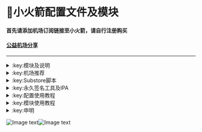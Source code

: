 # :rocket:小火箭配置文件及模块    
#### 首先请添加机场订阅链接至小火箭，请自行注册购买  
#### [公益机场分享](https://github.com/deezertidal/freevpn/blob/main/README.md)  
****
  

<details>
   <summary>:key:模块及说明</summary>    
   
* #### :bell::bell::bell:小火箭模块建议搭配[基础配置文件](https://raw.githubusercontent.com/deezertidal/shadowrocket-rules/main/shadowrocket_basic.conf)使用，避免冗余  
* #### ！！！若某个模块时而生效时而失效，请检查其他模块的主机名前是否添加了%APPEND%，没有添加会导致导致其他模块失效。本仓库模块均添加了%APPEND%
* #### surge用户也可直接使用小火箭模块


  
|:octocat:模块|:link:链接|:pushpin:说明|
|--|--|--|
|:white_check_mark:accuweather解锁|[:link:链接地址](https://raw.githubusercontent.com/deezertidal/shadowrocket-rules/main/modules/accu.module)|天气app
|:white_check_mark:AdBlock|[:link:链接地址](https://raw.githubusercontent.com/deezertidal/shadowrocket-rules/main/modules/AdBlock.module)|整体去广告
|:white_check_mark:alarmy|[:link:链接地址](https://raw.githubusercontent.com/deezertidal/shadowrocket-rules/main/modules/alarmy.module)|使命闹钟
|:white_check_mark:aloha|[:link:链接地址](https://raw.githubusercontent.com/deezertidal/shadowrocket-rules/main/modules/aloha.module)|VPN隐私浏览器
|:white_check_mark:爱美剧|[:link:链接地址](https://raw.githubusercontent.com/deezertidal/shadowrocket-rules/main/modules/amj.module)|影视app 去广告+解锁部分会员功能
|:white_check_mark:Background Eraser|[:link:链接地址](https://raw.githubusercontent.com/deezertidal/shadowrocket-rules/main/modules/aosoft.module)|抠图app
|:white_check_mark:appraven|[:link:链接地址](https://raw.githubusercontent.com/deezertidal/shadowrocket-rules/main/modules/appraven.module)|应用市场
|:white_check_mark:audiomack|[:link:链接地址](https://raw.githubusercontent.com/deezertidal/shadowrocket-rules/main/modules/audiomack.module)|音乐相关app
|:white_check_mark:b612相机|[:link:链接地址](https://raw.githubusercontent.com/deezertidal/shadowrocket-rules/main/modules/b612.module)|相机编辑app
|:white_check_mark:百度云倍速|[:link:链接地址](https://raw.githubusercontent.com/deezertidal/shadowrocket-rules/main/modules/baiducloud.sgmodule)|百度云倍率播放
|:white_check_mark:白描|[:link:链接地址](https://raw.githubusercontent.com/deezertidal/shadowrocket-rules/main/modules/baimiao.module)|OCR扫描app
|:white_check_mark:bazaart|[:link:链接地址](https://raw.githubusercontent.com/deezertidal/shadowrocket-rules/main/modules/bazaart.module)|照片编辑
|:white_check_mark:布丁锁屏|[:link:链接地址](https://raw.githubusercontent.com/deezertidal/shadowrocket-rules/main/modules/bdsp.module)|桌面美化类
|:white_check_mark:bedtime fan|[:link:链接地址](https://raw.githubusercontent.com/deezertidal/shadowrocket-rules/main/modules/bedtime-fan.module)|助眠app
|:white_check_mark:bilibili HD|[:link:链接地址](https://raw.githubusercontent.com/deezertidal/shadowrocket-rules/main/modules/bili.module)|哔哩高清解锁
|:white_check_mark:bilibili NoAD|[:link:链接地址](https://raw.githubusercontent.com/deezertidal/shadowrocket-rules/main/modules/biliad.module)|bilibili去广告
|:white_check_mark:波点音乐|[:link:链接地址](https://raw.githubusercontent.com/deezertidal/shadowrocket-rules/main/modules/Bodian.module)|波点音乐去广告
|:white_check_mark:BOOM|[:link:链接地址](https://raw.githubusercontent.com/deezertidal/shadowrocket-rules/main/modules/boom.module)|音乐均衡器
|:white_check_mark:boxjs|[:link:链接地址](https://raw.githubusercontent.com/deezertidal/shadowrocket-rules/main/modules/boxjs.sgmodule)|含签到脚本
|:white_check_mark:财新文章解锁|[:link:链接地址](https://raw.githubusercontent.com/deezertidal/shadowrocket-rules/main/modules/caixin.module)|财新会员
|:white_check_mark:彩云天气|[:link:链接地址](https://raw.githubusercontent.com/deezertidal/shadowrocket-rules/main/modules/caiyun.module)|彩云天气SVIP
|:white_check_mark:计算器HD|[:link:链接地址](https://raw.githubusercontent.com/deezertidal/shadowrocket-rules/main/modules/calculator.module)|计算器HD会员
|:white_check_mark:扫描全能王|[:link:链接地址](https://raw.githubusercontent.com/deezertidal/shadowrocket-rules/main/modules/camscanner.sgmodule)|扫描全能王会员
|:white_check_mark:克拉壁纸|[:link:链接地址](https://raw.githubusercontent.com/deezertidal/shadowrocket-rules/main/modules/clarity.module)|桌面美化类
|:white_check_mark:colorwidgets|[:link:链接地址](https://raw.githubusercontent.com/deezertidal/shadowrocket-rules/main/modules/colorwidgets.module)|桌面小组件
|:white_check_mark:dailyyoga|[:link:链接地址](https://raw.githubusercontent.com/deezertidal/shadowrocket-rules/main/modules/dailyyoga.module)|每日瑜伽
|:white_check_mark:大蓝鲸|[:link:链接地址](https://raw.githubusercontent.com/deezertidal/shadowrocket-rules/main/modules/dalanjing.module)|视听互动
|:white_check_mark:darkroom|[:link:链接地址](https://raw.githubusercontent.com/deezertidal/shadowrocket-rules/main/modules/darkroom.module)|照片编辑
|❌豆瓣|[:link:链接地址](https://raw.githubusercontent.com/deezertidal/shadowrocket-rules/main/modules/douban.sgmodule)|豆瓣网页播放按钮
|:white_check_mark:读书笔记|[:link:链接地址](https://raw.githubusercontent.com/deezertidal/shadowrocket-rules/main/modules/dsbj.module)|笔记类
|:white_check_mark:第一弹|[:link:链接地址](https://raw.githubusercontent.com/deezertidal/shadowrocket-rules/main/modules/dyd.module)|二次元游戏综合社区
|:white_check_mark:儿哥点点|[:link:链接地址](https://raw.githubusercontent.com/deezertidal/shadowrocket-rules/main/modules/egdd.module)|幼儿类
|:white_check_mark:ellabook|[:link:链接地址](https://raw.githubusercontent.com/deezertidal/shadowrocket-rules/main/modules/ellabook.module)|幼儿类
|:white_check_mark:emby|[:link:链接地址](https://raw.githubusercontent.com/deezertidal/shadowrocket-rules/main/modules/emby.sgmodule)|Emby解锁
|:white_check_mark:emmo|[:link:链接地址](https://raw.githubusercontent.com/deezertidal/shadowrocket-rules/main/modules/emmo.module)|笔记类
|:white_check_mark:fabulous|[:link:链接地址](https://raw.githubusercontent.com/deezertidal/shadowrocket-rules/main/modules/fabulous.module)|健康类
|:white_check_mark:番茄小说|[:link:链接地址](https://raw.githubusercontent.com/deezertidal/shadowrocket-rules/main/modules/fanqie.module)|番茄小说去广告
|:white_check_mark:fantastical|[:link:链接地址](https://raw.githubusercontent.com/deezertidal/shadowrocket-rules/main/modules/fantastical.module)|日历类
|:white_check_mark:fimo|[:link:链接地址](https://raw.githubusercontent.com/deezertidal/shadowrocket-rules/main/modules/fimo.module)|相机类
|:white_check_mark:ft中文网|[:link:链接地址](https://raw.githubusercontent.com/deezertidal/shadowrocket-rules/main/modules/ft.module)|财经类
|:white_check_mark:grammarly|[:link:链接地址](https://raw.githubusercontent.com/deezertidal/shadowrocket-rules/main/modules/grammarly.module)|外语类
|:white_check_mark:grow|[:link:链接地址](https://raw.githubusercontent.com/deezertidal/shadowrocket-rules/main/modules/grow.module)|健康类
|:white_check_mark:烘焙小屋|[:link:链接地址](https://raw.githubusercontent.com/deezertidal/shadowrocket-rules/main/modules/hbxw.module)|食谱类
|:white_check_mark:京东历史价格|[:link:链接地址](https://raw.githubusercontent.com/deezertidal/shadowrocket-rules/main/modules/HistoryPrice.sgmodule)|展开商品名查看历史价格
|:white_check_mark:海豚记账本|[:link:链接地址](https://raw.githubusercontent.com/deezertidal/shadowrocket-rules/main/modules/htjzb.module)|账目类
|:white_check_mark:hyperweb|[:link:链接地址](https://raw.githubusercontent.com/deezertidal/shadowrocket-rules/main/modules/hyperweb.module)|多合一浏览器扩展
|:white_check_mark:ilovepdf|[:link:链接地址](https://raw.githubusercontent.com/deezertidal/shadowrocket-rules/main/modules/ilovepdf.module)|PDF编辑
|:white_check_mark:imuseum|[:link:链接地址](https://raw.githubusercontent.com/deezertidal/shadowrocket-rules/main/modules/imuseum.module)|艺术类
|:white_check_mark:invideo|[:link:链接地址](https://raw.githubusercontent.com/deezertidal/shadowrocket-rules/main/modules/invideo.module)|视频编辑
|:white_check_mark:jibjab|[:link:链接地址](https://raw.githubusercontent.com/deezertidal/shadowrocket-rules/main/modules/jibjab.module)|图片恶搞
|:white_check_mark:句读|[:link:链接地址](https://raw.githubusercontent.com/deezertidal/shadowrocket-rules/main/modules/judou.module)|文学类
|:white_check_mark:kika|[:link:链接地址](https://raw.githubusercontent.com/deezertidal/shadowrocket-rules/main/modules/kika.module)|输入法
|:white_check_mark:酷我音乐|[:link:链接地址](https://raw.githubusercontent.com/deezertidal/shadowrocket-rules/main/modules/kuwo-unlock.sgmodule)|酷我音乐解锁
|:white_check_mark:lightroom|[:link:链接地址](https://raw.githubusercontent.com/deezertidal/shadowrocket-rules/main/modules/lightroom.module)|照片编辑
|:white_check_mark:流利说·阅读|[:link:链接地址](https://raw.githubusercontent.com/deezertidal/shadowrocket-rules/main/modules/lls.module)|外语类
|:white_check_mark:螺蛳大语文|[:link:链接地址](https://raw.githubusercontent.com/deezertidal/shadowrocket-rules/main/modules/lsdyw.module)|学习类
|:white_check_mark:免耽漫画|[:link:链接地址](https://raw.githubusercontent.com/deezertidal/shadowrocket-rules/main/modules/mdmanhua.module)|漫画类
|:white_check_mark:美篇|[:link:链接地址](https://raw.githubusercontent.com/deezertidal/shadowrocket-rules/main/modules/meipian.module)|交友类
|:white_check_mark:meistertask|[:link:链接地址](https://raw.githubusercontent.com/deezertidal/shadowrocket-rules/main/modules/meistertask.module)|任务管理
|:white_check_mark:美图秀秀|[:link:链接地址](https://raw.githubusercontent.com/deezertidal/shadowrocket-rules/main/modules/meituxx.module)|美图秀秀解锁会员
|:white_check_mark:漫画台|[:link:链接地址](https://raw.githubusercontent.com/deezertidal/shadowrocket-rules/main/modules/mht.module)|小程序解锁
|:white_check_mark:mix-camera|[:link:链接地址](https://raw.githubusercontent.com/deezertidal/shadowrocket-rules/main/modules/mix-camera.module)|相机类
|:white_check_mark:马卡龙玩图|[:link:链接地址](https://raw.githubusercontent.com/deezertidal/shadowrocket-rules/main/modules/mklwt.module)|照片编辑
|:white_check_mark:mojo|[:link:链接地址](https://raw.githubusercontent.com/deezertidal/shadowrocket-rules/main/modules/mojo.module)|创意模板
|:white_check_mark:molycam|[:link:链接地址](https://raw.githubusercontent.com/deezertidal/shadowrocket-rules/main/modules/molycam.module)|相机类
|:white_check_mark:musixmatch|[:link:链接地址](https://raw.githubusercontent.com/deezertidal/shadowrocket-rules/main/modules/musixmatch.module)|音乐类
|:white_check_mark:myfitnesspal|[:link:链接地址](https://raw.githubusercontent.com/deezertidal/shadowrocket-rules/main/modules/myfitnesspal.module)|健康类
|:white_check_mark:myplate|[:link:链接地址](https://raw.githubusercontent.com/deezertidal/shadowrocket-rules/main/modules/myplate.module)|健康类
|:white_check_mark:netflix_rating|[:link:链接地址](https://raw.githubusercontent.com/deezertidal/shadowrocket-rules/main/modules/netflix_rating.sgmodule)|奈飞显示豆瓣评分
|:white_check_mark:nicegram|[:link:链接地址](https://raw.githubusercontent.com/deezertidal/shadowrocket-rules/main/modules/nicegram.module)|nicegram会员解锁
|:white_check_mark:notability|[:link:链接地址](https://raw.githubusercontent.com/deezertidal/shadowrocket-rules/main/modules/notability.module)|笔记类
|:white_check_mark:Now冥想|[:link:链接地址](https://raw.githubusercontent.com/deezertidal/shadowrocket-rules/main/modules/now.module)|助眠app
|:white_check_mark:奶由壁纸|[:link:链接地址](https://raw.githubusercontent.com/deezertidal/shadowrocket-rules/main/modules/nybz.module)|桌面美化类
|:white_check_mark:oldroll|[:link:链接地址](https://raw.githubusercontent.com/deezertidal/shadowrocket-rules/main/modules/oldroll.module)|相机类
|:white_check_mark:peak|[:link:链接地址](https://raw.githubusercontent.com/deezertidal/shadowrocket-rules/main/modules/peak.module)|益智类
|:white_check_mark:配音秀|[:link:链接地址](https://raw.githubusercontent.com/deezertidal/shadowrocket-rules/main/modules/peiyinxiu.module)|配音
|:white_check_mark:photomath|[:link:链接地址](https://raw.githubusercontent.com/deezertidal/shadowrocket-rules/main/modules/photomath.module)|学习类
|:white_check_mark:photoshop Express|[:link:链接地址](https://raw.githubusercontent.com/deezertidal/shadowrocket-rules/main/modules/photoshop.module)|PS
|:white_check_mark:piccollage|[:link:链接地址](https://raw.githubusercontent.com/deezertidal/shadowrocket-rules/main/modules/piccollage.module)|照片编辑
|:white_check_mark:picsart|[:link:链接地址](https://raw.githubusercontent.com/deezertidal/shadowrocket-rules/main/modules/picsart.module)|照片编辑
|:white_check_mark:pillow|[:link:链接地址](https://raw.githubusercontent.com/deezertidal/shadowrocket-rules/main/modules/pillow.module)|健康类
|:white_check_mark:pixelcut|[:link:链接地址](https://raw.githubusercontent.com/deezertidal/shadowrocket-rules/main/modules/pixelcut.module)|照片编辑
|:white_check_mark:pocket lists|[:link:链接地址](https://raw.githubusercontent.com/deezertidal/shadowrocket-rules/main/modules/pocketlists.module)|口袋清单
|:white_check_mark:polarr|[:link:链接地址](https://raw.githubusercontent.com/deezertidal/shadowrocket-rules/main/modules/polarr.module)|照片编辑
|:white_check_mark:皮皮虾|[:link:链接地址](https://raw.githubusercontent.com/deezertidal/shadowrocket-rules/main/modules/ppx.module)|皮皮虾去广告
|:white_check_mark:起伏|[:link:链接地址](https://raw.githubusercontent.com/deezertidal/shadowrocket-rules/main/modules/qifu.module)|助眠app
|:white_check_mark:七猫小说|[:link:链接地址](https://raw.githubusercontent.com/deezertidal/shadowrocket-rules/main/modules/qmxs.module)|七猫小说解锁
|:white_check_mark:多重搜索|[:link:链接地址](https://raw.githubusercontent.com/deezertidal/shadowrocket-rules/main/modules/multisearch.module)|使用方法见模块说明
|:white_check_mark:人人视频|[:link:链接地址](https://raw.githubusercontent.com/deezertidal/shadowrocket-rules/main/modules/rrsp.module)|人人视频/多多视频去广告
|:white_check_mark:时光手账|[:link:链接地址](https://raw.githubusercontent.com/deezertidal/shadowrocket-rules/main/modules/sgsz.module)|笔记类
|:white_check_mark:shadowlinkVPN|[:link:链接地址](https://raw.githubusercontent.com/deezertidal/shadowrocket-rules/main/modules/shadowlinkVPN.module)|解锁VIP节点
|:white_check_mark:smallpdf|[:link:链接地址](https://raw.githubusercontent.com/deezertidal/shadowrocket-rules/main/modules/smallpdf.module)|PDF编辑
|:white_check_mark:石墨文档|[:link:链接地址](https://raw.githubusercontent.com/deezertidal/shadowrocket-rules/main/modules/smwd.module)|石墨文档解锁
|:white_check_mark:少年得到|[:link:链接地址](https://raw.githubusercontent.com/deezertidal/shadowrocket-rules/main/modules/sndd.module)|少年得到解锁
|:white_check_mark:soundcloud|[:link:链接地址](https://raw.githubusercontent.com/deezertidal/shadowrocket-rules/main/modules/soundcloud.module)|解锁soundcloud Go+
|:white_check_mark:spotify|[:link:链接地址](https://raw.githubusercontent.com/deezertidal/shadowrocket-rules/main/modules/spotifyVIP.module)|spotify 部分解锁 不能设置超高音质
|:white_check_mark:去开屏广告|[:link:链接地址](https://raw.githubusercontent.com/deezertidal/shadowrocket-rules/main/modules/startingad.module)|去开屏广告
|:white_check_mark:substore|[:link:链接地址](https://raw.githubusercontent.com/deezertidal/shadowrocket-rules/main/modules/substore.sgmodule)|订阅节点过滤/整合/修改/同步
|:white_check_mark:symbolab|[:link:链接地址](https://raw.githubusercontent.com/deezertidal/shadowrocket-rules/main/modules/symbolab.module)|数学解答
|:white_check_mark:tangerine|[:link:链接地址](https://raw.githubusercontent.com/deezertidal/shadowrocket-rules/main/modules/tangerine.module)|银行类
|:white_check_mark:tenpercent|[:link:链接地址](https://raw.githubusercontent.com/deezertidal/shadowrocket-rules/main/modules/tenpercent.module)|健康类
|:white_check_mark:迅雷|[:link:链接地址](https://raw.githubusercontent.com/deezertidal/shadowrocket-rules/main/modules/thunder.module)|迅雷会员
|❌TidalPlus|[:link:链接地址](https://raw.githubusercontent.com/deezertidal/shadowrocket-rules/main/modules/TidalPlus.sgmodule)|失效
|:white_check_mark:tok cam|[:link:链接地址](https://raw.githubusercontent.com/deezertidal/shadowrocket-rules/main/modules/tokcam.module)|相机类
|:white_check_mark:图图记账|[:link:链接地址](https://raw.githubusercontent.com/deezertidal/shadowrocket-rules/main/modules/tutu.module)|账目类
|:white_check_mark:vista看天下|[:link:链接地址](https://raw.githubusercontent.com/deezertidal/shadowrocket-rules/main/modules/vista.module)|vista看天下会员
|:white_check_mark:vsco|[:link:链接地址](https://raw.githubusercontent.com/deezertidal/shadowrocket-rules/main/modules/vsco.module)|照片编辑
|:white_check_mark:wallcraft|[:link:链接地址](https://raw.githubusercontent.com/deezertidal/shadowrocket-rules/main/modules/wallcraft.module)|桌面美化类
|:white_check_mark:豌豆清单|[:link:链接地址](https://raw.githubusercontent.com/deezertidal/shadowrocket-rules/main/modules/wdqd.module)|清单类
|:white_check_mark:微信公众号去广告|[:link:链接地址](https://raw.githubusercontent.com/deezertidal/shadowrocket-rules/main/modules/wechatad.module)|微信公众号去广告
|:white_check_mark:微博去广告|[:link:链接地址](https://raw.githubusercontent.com/deezertidal/shadowrocket-rules/main/modules/weiboad.module)|微博去广告
|:white_check_mark:workout for women|[:link:链接地址](https://raw.githubusercontent.com/deezertidal/shadowrocket-rules/main/modules/wfw.module)|健康类
|:white_check_mark:widgetsmith|[:link:链接地址](https://raw.githubusercontent.com/deezertidal/shadowrocket-rules/main/modules/widgetsmith.module)|小组件
|:white_check_mark:万能变声器|[:link:链接地址](https://raw.githubusercontent.com/deezertidal/shadowrocket-rules/main/modules/wnbsq.module)|万能变声器
|:white_check_mark:网易蜗牛读书|[:link:链接地址](https://raw.githubusercontent.com/deezertidal/shadowrocket-rules/main/modules/wnds.module)|蜗牛读书解锁
|:white_check_mark:WPS|[:link:链接地址](https://raw.githubusercontent.com/deezertidal/shadowrocket-rules/main/modules/WPS.module)|wps解锁会员
|:white_check_mark:西窗烛|[:link:链接地址](https://raw.githubusercontent.com/deezertidal/shadowrocket-rules/main/modules/xcz.module)|西窗烛解锁
|:white_check_mark:小影|[:link:链接地址](https://raw.githubusercontent.com/deezertidal/shadowrocket-rules/main/modules/xiaoying.module)|小影解锁
|:white_check_mark:香蕉视频|[:link:链接地址](https://raw.githubusercontent.com/deezertidal/shadowrocket-rules/main/modules/xjsp.module)|不知道
|:white_check_mark:xmind思维导图|[:link:链接地址](https://raw.githubusercontent.com/deezertidal/shadowrocket-rules/main/modules/xmind.module)|xmind思维导图解锁
|:white_check_mark:喜马拉雅去广告|[:link:链接地址](https://raw.githubusercontent.com/deezertidal/shadowrocket-rules/main/modules/xmlyad.module)|喜马拉雅去广告
|:white_check_mark:小习惯|[:link:链接地址](https://raw.githubusercontent.com/deezertidal/shadowrocket-rules/main/modules/xxg.module)|自律类
|:white_check_mark:新语听书|[:link:链接地址](https://raw.githubusercontent.com/deezertidal/shadowrocket-rules/main/modules/xyts.module)|阅读类
|:white_check_mark:有道云笔记|[:link:链接地址](https://raw.githubusercontent.com/deezertidal/shadowrocket-rules/main/modules/ydybj.module)|有道云笔记解锁
|:white_check_mark:亦飞GIF|[:link:链接地址](https://raw.githubusercontent.com/deezertidal/shadowrocket-rules/main/modules/yifeigif.module)|照片编辑
|:white_check_mark:一甜相机|[:link:链接地址](https://raw.githubusercontent.com/deezertidal/shadowrocket-rules/main/modules/yitian.module)|一甜相机解锁
|:white_check_mark:一言|[:link:链接地址](https://raw.githubusercontent.com/deezertidal/shadowrocket-rules/main/modules/yiyan.module)|一言解锁
|:white_check_mark:youtube去广告|[:link:链接地址](https://raw.githubusercontent.com/deezertidal/shadowrocket-rules/main/modules/YouTubeAd.sgmodule)|不适合最新版
|:white_check_mark:云听|[:link:链接地址](https://raw.githubusercontent.com/deezertidal/shadowrocket-rules/main/modules/yunting.module)|云听解锁
|:white_check_mark:语文趣配音|[:link:链接地址](https://raw.githubusercontent.com/deezertidal/shadowrocket-rules/main/modules/ywqpy.module)|配音类
|:white_check_mark:斑马海报|[:link:链接地址](https://raw.githubusercontent.com/deezertidal/shadowrocket-rules/main/modules/zebra.module)|设计类
|:white_check_mark:知乎去广告|[:link:链接地址](https://raw.githubusercontent.com/deezertidal/shadowrocket-rules/main/modules/ZhihuBlock.sgmodule)|知乎去广告
|:white_check_mark:知乎优化|[:link:链接地址](https://raw.githubusercontent.com/deezertidal/shadowrocket-rules/main/modules/ZhihuOpt.sgmodule)|知乎优化
|:white_check_mark:纸条|[:link:链接地址](https://raw.githubusercontent.com/deezertidal/shadowrocket-rules/main/modules/zhitiao.module)|作文素材
|:white_check_mark:指尖时光|[:link:链接地址](https://raw.githubusercontent.com/deezertidal/shadowrocket-rules/main/modules/zjsg.module)|日程管理
|:white_check_mark:知音漫客|[:link:链接地址](https://raw.githubusercontent.com/deezertidal/shadowrocket-rules/main/modules/zymk.module)|知音漫客解锁
|:white_check_mark:Spotify歌词翻译|[:link:链接地址](https://raw.githubusercontent.com/deezertidal/shadowrocket-rules/main/modules/spotify_lyric.module)|需申请百度翻译API 教程在模块内
|:white_check_mark:NFC门禁卡公交卡|[:link:链接地址](https://raw.githubusercontent.com/deezertidal/shadowrocket-rules/main/modules/nfc.module)|NFC功能类
|:white_check_mark:搜图神器|[:link:链接地址](https://raw.githubusercontent.com/deezertidal/shadowrocket-rules/main/modules/stsq.module)|解锁VIP功能
|:white_check_mark:彩云天气通知任务|[:link:链接地址](https://raw.githubusercontent.com/deezertidal/shadowrocket-rules/main/modules/caiyun_cron.module)|天气通知，需搭配BOXJS使用
|:white_check_mark:Calm解锁|[:link:链接地址](https://raw.githubusercontent.com/deezertidal/shadowrocket-rules/main/modules/calm.module)|健康类
|:white_check_mark:HTTPS抓包|[:link:链接地址](https://raw.githubusercontent.com/deezertidal/shadowrocket-rules/main/modules/https.module)|抓包工具
|:white_check_mark:SSA丝社|[:link:链接地址](https://raw.githubusercontent.com/deezertidal/shadowrocket-rules/main/modules/ssa.module)|不知道
|:white_check_mark:小小优趣|[:link:链接地址](https://raw.githubusercontent.com/deezertidal/shadowrocket-rules/main/modules/xxyq.module)|儿童类
|:white_check_mark:幻影相册|[:link:链接地址](https://raw.githubusercontent.com/deezertidal/shadowrocket-rules/main/modules/hyxc.module)|照片编辑
|:white_check_mark:精塾国学|[:link:链接地址](https://raw.githubusercontent.com/deezertidal/shadowrocket-rules/main/modules/jsgx.module)|学习类
|:white_check_mark:PrettyUp|[:link:链接地址](https://raw.githubusercontent.com/deezertidal/shadowrocket-rules/main/modules/prettyup.module)|视频美化
|:white_check_mark:微博lite去广告|[:link:链接地址](https://raw.githubusercontent.com/deezertidal/shadowrocket-rules/main/modules/weibolitead.module)|微博轻享版去广告
|:white_check_mark:BILI自动地区|[:link:链接地址](https://raw.githubusercontent.com/deezertidal/shadowrocket-rules/main/modules/bili-region.module)|bili自动地区
|:white_check_mark:影视双字幕项目|[:link:链接地址](https://github.com/DualSubs/DualSubs)|包含youtube,appleTV,hbo等
|:white_check_mark:iRingo项目|[:link:链接地址](https://github.com/VirgilClyne/iRingo)|解锁完整的Apple功能和集成服务
|:white_check_mark:CUBOX|[:link:链接地址](https://raw.kgithub.com/deezertidal/shadowrocket-rules/main/modules/cubox.sgmodule)|文件收集整理
|:white_check_mark:pandora|[:link:链接地址](https://raw.githubusercontent.com/deezertidal/shadowrocket-rules/main/modules/pandora.module)|订阅管理
|:white_check_mark:微信阅读积分兑换|[:link:链接地址](https://raw.githubusercontent.com/deezertidal/shadowrocket-rules/main/modules/wechatread.module)|请查阅脚本内教程
|:white_check_mark:来音智能陪练|[:link:链接地址](https://raw.githubusercontent.com/deezertidal/shadowrocket-rules/main/modules/ly.module)|音乐训练
|:white_check_mark:熊掌记|[:link:链接地址](https://raw.githubusercontent.com/deezertidal/shadowrocket-rules/main/modules/xzj.module)|笔记类
|❌Notboring|[:link:链接地址](https://raw.githubusercontent.com/deezertidal/shadowrocket-rules/main/modules/notboring.module)|解锁天气 闹钟 习惯
|:white_check_mark:如期|[:link:链接地址](https://raw.githubusercontent.com/deezertidal/shadowrocket-rules/main/modules/rq.module)|扫码
|:white_check_mark:CEO周课|[:link:链接地址](https://raw.githubusercontent.com/deezertidal/shadowrocket-rules/main/modules/ceo.module)|CEO周课
|:white_check_mark:Fileball|[:link:链接地址](https://raw.githubusercontent.com/deezertidal/shadowrocket-rules/main/modules/fileball.module)|文件管理
|:white_check_mark:1blocker|[:link:链接地址](https://raw.githubusercontent.com/deezertidal/shadowrocket-rules/main/modules/1blocker.module)|浏览器广告屏蔽
|:white_check_mark:AI换脸秀|[:link:链接地址](https://raw.githubusercontent.com/deezertidal/shadowrocket-rules/main/modules/ai.module)|换脸app
|:white_check_mark:proknockout|[:link:链接地址](https://raw.githubusercontent.com/deezertidal/shadowrocket-rules/main/modules/proknockout.module)|P图
|:white_check_mark:青柠海报|[:link:链接地址](https://raw.githubusercontent.com/deezertidal/shadowrocket-rules/main/modules/qnhb.module)|海报设计
|:white_check_mark:Faintv|[:link:链接地址](https://raw.githubusercontent.com/deezertidal/shadowrocket-rules/main/modules/faintv.module)|视频类
|:white_check_mark:微信听书|[:link:链接地址](https://raw.githubusercontent.com/deezertidal/shadowrocket-rules/main/modules/wxts.module)|听书
|:white_check_mark:人民日报去广告|[:link:链接地址](https://raw.githubusercontent.com/deezertidal/shadowrocket-rules/main/modules/rmrb.module)|人民日报
|:white_check_mark:爱企查|[:link:链接地址](https://raw.githubusercontent.com/deezertidal/shadowrocket-rules/main/modules/aqc.module)|爱企查
|:white_check_mark:微信读书免费卡解锁|[:link:链接地址](https://raw.githubusercontent.com/deezertidal/shadowrocket-rules/main/modules/wxds.module)|阅读类
|:white_check_mark:chic|[:link:链接地址](https://raw.githubusercontent.com/deezertidal/shadowrocket-rules/main/modules/chic.module)|相机类
|:white_check_mark:有道词典|[:link:链接地址](https://raw.githubusercontent.com/deezertidal/shadowrocket-rules/main/modules/ydcd.module)|翻译类
|:white_check_mark:一路听天下|[:link:链接地址](https://raw.githubusercontent.com/deezertidal/shadowrocket-rules/main/modules/ylttx.module)|一路听天下
|:white_check_mark:网速测试大师|[:link:链接地址](https://raw.githubusercontent.com/deezertidal/shadowrocket-rules/main/modules/wscsds.module)|测速
|:white_check_mark:网速管家|[:link:链接地址](https://raw.githubusercontent.com/deezertidal/shadowrocket-rules/main/modules/wsgj.module)|测速
|:white_check_mark:EFEKT美易|[:link:链接地址](https://raw.githubusercontent.com/deezertidal/shadowrocket-rules/main/modules/efekt.module)|视频特效
|:white_check_mark:WPS稻壳会员|[:link:链接地址](https://raw.githubusercontent.com/deezertidal/shadowrocket-rules/main/modules/doc.module)|文档编辑
|:white_check_mark:米克锁屏|[:link:链接地址](https://raw.githubusercontent.com/deezertidal/shadowrocket-rules/main/modules/mksp.module)|桌面美化
|:white_check_mark:阿布睡前故事|[:link:链接地址](https://raw.githubusercontent.com/deezertidal/shadowrocket-rules/main/modules/absqgs.module)|儿童类
|:white_check_mark:collart|[:link:链接地址](https://raw.githubusercontent.com/deezertidal/shadowrocket-rules/main/modules/collart.module)|照片编辑
|:white_check_mark:博商小麦|[:link:链接地址](https://raw.githubusercontent.com/deezertidal/shadowrocket-rules/main/modules/bsxm.module)|学习类
|:white_check_mark:MEMRISE|[:link:链接地址](https://raw.githubusercontent.com/deezertidal/shadowrocket-rules/main/modules/memrise.module)|外语学习
|:white_check_mark:堆糖|[:link:链接地址](https://raw.githubusercontent.com/deezertidal/shadowrocket-rules/main/modules/duitang.module)|桌面美化
|:white_check_mark:Flomo|[:link:链接地址](https://raw.githubusercontent.com/deezertidal/shadowrocket-rules/main/modules/flomo.module)|笔记类
|:white_check_mark:APTV|[:link:链接地址](https://raw.githubusercontent.com/deezertidal/shadowrocket-rules/main/modules/aptv.module)|文件存储
|:white_check_mark:香哈菜谱大全|[:link:链接地址](https://raw.githubusercontent.com/deezertidal/shadowrocket-rules/main/modules/cp.module)|菜谱
|:white_check_mark:长相思|[:link:链接地址](https://raw.githubusercontent.com/deezertidal/shadowrocket-rules/main/modules/cxs.module)|学习类
|:white_check_mark:电子请柬制作|[:link:链接地址](https://raw.githubusercontent.com/deezertidal/shadowrocket-rules/main/modules/dzqj.module)|设计类
|:white_check_mark:黄油相机|[:link:链接地址](https://raw.githubusercontent.com/deezertidal/shadowrocket-rules/main/modules/hyxj.module)|相机类
|:white_check_mark:Lingokids|[:link:链接地址](https://raw.githubusercontent.com/deezertidal/shadowrocket-rules/main/modules/lingokids.module)|幼儿学习类
|:white_check_mark:百度文库|[:link:链接地址](https://raw.githubusercontent.com/deezertidal/shadowrocket-rules/main/modules/bdwk.module)|阅读权限解锁
|:white_check_mark:Craft|[:link:链接地址](https://raw.githubusercontent.com/deezertidal/shadowrocket-rules/main/modules/craft.module)|文档类
|:white_check_mark:Panda小组件|[:link:链接地址](https://raw.githubusercontent.com/deezertidal/shadowrocket-rules/main/modules/panda.module)|桌面美化
|:white_check_mark:Keep|[:link:链接地址](https://raw.githubusercontent.com/deezertidal/shadowrocket-rules/main/modules/keep.module)|健身类
|:white_check_mark:Documents|[:link:链接地址](https://raw.githubusercontent.com/deezertidal/shadowrocket-rules/main/modules/documents.module)|文件管理
|:white_check_mark:Planny|[:link:链接地址](https://raw.githubusercontent.com/deezertidal/shadowrocket-rules/main/modules/planny.module)|任务计划
|:white_check_mark:Ego Reader|[:link:链接地址](https://raw.githubusercontent.com/deezertidal/shadowrocket-rules/main/modules/ego.module)|RSS阅读器
|:white_check_mark:极速扫描仪|[:link:链接地址](https://raw.githubusercontent.com/deezertidal/shadowrocket-rules/main/modules/jssmy.module)|扫描
|:white_check_mark:指尖笔记|[:link:链接地址](https://raw.githubusercontent.com/deezertidal/shadowrocket-rules/main/modules/zjbj.module)|笔记
|:white_check_mark:钱迹|[:link:链接地址](https://raw.githubusercontent.com/deezertidal/shadowrocket-rules/main/modules/qj.module)|记账
|:white_check_mark:Agenda|[:link:链接地址](https://raw.githubusercontent.com/deezertidal/shadowrocket-rules/main/modules/agenda.module)|笔记
|:white_check_mark:即刻运动|[:link:链接地址](https://raw.githubusercontent.com/deezertidal/shadowrocket-rules/main/modules/agenda.module)|健身类
|:white_check_mark:Day One|[:link:链接地址](https://raw.githubusercontent.com/deezertidal/shadowrocket-rules/main/modules/dayone.module)|日记类
|:white_check_mark:Usage|[:link:链接地址](https://raw.githubusercontent.com/deezertidal/shadowrocket-rules/main/modules/usage.module)|小组件
|:white_check_mark:谜底时钟|[:link:链接地址](https://raw.githubusercontent.com/deezertidal/shadowrocket-rules/main/modules/mdsz.module)|日历小组件
|:white_check_mark:MoneyThings|[:link:链接地址](https://raw.githubusercontent.com/deezertidal/shadowrocket-rules/main/modules/moneythings.module)|钱包类
|:white_check_mark:手机扫描仪|[:link:链接地址](https://raw.githubusercontent.com/deezertidal/shadowrocket-rules/main/modules/sjsmy.module)|扫描
|:white_check_mark:Sorted|[:link:链接地址](https://raw.githubusercontent.com/deezertidal/shadowrocket-rules/main/modules/sorted.module)|日历
|:white_check_mark:尽简衣橱|[:link:链接地址](https://raw.githubusercontent.com/deezertidal/shadowrocket-rules/main/modules/jjyc.module)|衣橱管理
|:white_check_mark:看理想|[:link:链接地址](https://raw.githubusercontent.com/deezertidal/shadowrocket-rules/main/modules/klx.module)|媒体类
|:white_check_mark:目标地图|[:link:链接地址](https://raw.githubusercontent.com/deezertidal/shadowrocket-rules/main/modules/mbdt.module)|任务管理类
|:white_check_mark:拼图酱|[:link:链接地址](https://raw.githubusercontent.com/deezertidal/shadowrocket-rules/main/modules/ptj.module)|图片编辑
|:white_check_mark:向日葵阅读|[:link:链接地址](https://raw.githubusercontent.com/deezertidal/shadowrocket-rules/main/modules/xrk.module)|阅读类
|:white_check_mark:卡片日记|[:link:链接地址](https://raw.githubusercontent.com/deezertidal/shadowrocket-rules/main/modules/kprj.module)|日记类
|:white_check_mark:莉景天气|[:link:链接地址](https://raw.githubusercontent.com/deezertidal/shadowrocket-rules/main/modules/ljtq.module)|天气类
|:white_check_mark:Motivation|[:link:链接地址](https://raw.githubusercontent.com/deezertidal/shadowrocket-rules/main/modules/motivation.module)|组件类
|:white_check_mark:PDF Viewer|[:link:链接地址](https://raw.githubusercontent.com/deezertidal/shadowrocket-rules/main/modules/pdfviewer.module)|文档编辑
|:white_check_mark:Percento|[:link:链接地址](https://raw.githubusercontent.com/deezertidal/shadowrocket-rules/main/modules/percento.module)|账目管理
|:white_check_mark:Pixelance|[:link:链接地址](https://raw.githubusercontent.com/deezertidal/shadowrocket-rules/main/modules/pixelance.module)|图片编辑



* 如无必要 请勿更新解锁app
</details>


<details>
  <summary>:key:机场推荐</summary>   
  
|:octocat:机场推荐|:link:链接| :pushpin:套餐价格概况
|--|--|--|
|:white_check_mark:MagicSchool|[:link:官网](https://2220.it/register?aff=GNs68S4XWT)|9.9元/120G/月，19.9元/260G/月，本仓库专属八折优惠码shadycn(活动套餐除外)
|:white_check_mark:EMO|[:link:官网](https://yyds.emovpn.top/#/register?code=7KLxhYOS)|0元300G/月，5元1000G/月
|:white_check_mark:白月光|[:link:官网](https://www.bygcloud.com/#/register?code=DX4iT5B4)|66元/140G/季，84元/230G/季（半年付95折码BYG05OFFHA，年付9折码BYG10OFFAN）
* 推荐月付或季付

</details>  


<details>
  <summary>:key:Substore脚本</summary>  
  
|:octocat:Sub-Store脚本|:link:链接|:pushpin:操作说明|
|--|--|--|
|:white_check_mark:脚本操作：重命名|[:link:链接地址](https://raw.githubusercontent.com/futurkk/Potato/main/Rename/rename.js#input=zh&output=zh&airport=你需要的机场名)|SubStore-订阅编辑-添加操作-脚本操作-粘贴链接（自行修改自己的机场名）
|:white_check_mark:脚本过滤：筛选80 443端口|[:link:链接地址](https://raw.githubusercontent.com/deezertidal/private/main/port-filter.js)|SubStore-订阅编辑-添加操作-脚本过滤-粘贴链接
|:white_check_mark:脚本过滤：筛选80,443，vmess,ws节点(免流节点)|[:link:链接地址](https://raw.githubusercontent.com/deezertidal/private/main/nodes-filter.js)|SubStore-订阅编辑-添加操作-脚本过滤-粘贴链接
|:white_check_mark:脚本操作：修改host混淆|[:link:链接地址](https://raw.githubusercontent.com/deezertidal/private/main/vmess-host.js)|SubStore-订阅编辑-添加操作-脚本操作-粘贴链接（自行修改参数）
</details>


<details>
  <summary>:key:永久签名工具及IPA</summary>  
  
|:octocat:签名工具|:link:链接|:pushpin:操作说明|
|--|--|--|
|:white_check_mark:TrollStore 永久签名|[:link:教程](https://github.com/deezertidal/shadowrocket-rules/blob/main/TrollStore.MD)|支持iOS14.0-15.4.1
|:white_check_mark:Youtube.ipa|[:link:链接地址](https://github.com/qnblackcat/uYouPlus/releases/download/v17.39.5-2.1/uYouPlus_17.39.5_2.1.ipa)|去广告 后台播放音乐 画中画
|:white_check_mark:微信双开.ipa|[:link:链接地址](https://github.com/zwf234/WeChat/releases/download/%E5%BE%AE%E4%BF%A1%E7%BE%8E%E5%8C%96/WeChatPro_8.0.27.ipa)|双开
|:white_check_mark:APP降级工具|[:link:链接地址](https://initnil.com/DowngradeApp.txt)|降级工具
|:white_check_mark:Tiktok.ipa|[:link:链接地址](https://drive.google.com/file/d/1XMbpcMiv2yYEw6ApYG8sCL9oGNbPpcJ5/view?usp=drivesdk)|内置换区功能
|:white_check_mark:其他.ipa|[:link:链接地址](https://appdb.to/search/?type=cydia)，[:link:链接地址](https://ipa.store)|

</details>


<details>
  <summary>:key:配置使用教程</summary>
  
### :point_down:打开小火箭 点击配置 点击右上角+号  
![Image text](https://github.com/deezertidal/shadowrocket-rules/blob/main/IMG/1a.png)  

### :point_down:将[配置文件](https://raw.githubusercontent.com/deezertidal/shadowrocket-rules/main/shadowrocket_basic.conf)的链接地址复制粘贴至输入框并点击下载  
![Image text](https://github.com/deezertidal/shadowrocket-rules/blob/main/IMG/2.png)  

### :point_down:查看底部远程文件找到刚刚下载的链接地址——点击——使用配置。  
![Image text](https://github.com/deezertidal/shadowrocket-rules/blob/main/IMG/3.png)  
![Image text](https://github.com/deezertidal/shadowrocket-rules/blob/main/IMG/4.png)  

### :point_down:点击配置文件右侧ⓘ  
![Image text](https://github.com/deezertidal/shadowrocket-rules/blob/main/IMG/5.png)  
### :point_down:打开HTTPS解密   
![Image text](https://github.com/deezertidal/shadowrocket-rules/blob/main/IMG/6.png)  
### :point_down:生成新证书  
![Image text](https://github.com/deezertidal/shadowrocket-rules/blob/main/IMG/7.png)  
![Image text](https://github.com/deezertidal/shadowrocket-rules/blob/main/IMG/8.png)  
### :point_down:允许安装  
![Image text](https://github.com/deezertidal/shadowrocket-rules/blob/main/IMG/9.png)  
![Image text](https://github.com/deezertidal/shadowrocket-rules/blob/main/IMG/10.png)  
### :point_down:打开iphone设置 点击已下载的描述文件  
![Image text](https://github.com/deezertidal/shadowrocket-rules/blob/main/IMG/11.png)  
### :point_down:安装描述文件  
![Image text](https://github.com/deezertidal/shadowrocket-rules/blob/main/IMG/12.png)  
![Image text](https://github.com/deezertidal/shadowrocket-rules/blob/main/IMG/13.png)  
![Image text](https://github.com/deezertidal/shadowrocket-rules/blob/main/IMG/14.png)  
### :point_down:返回设置 关于手机 拉到底部 点击证书信任设置 
![Image text](https://github.com/deezertidal/shadowrocket-rules/blob/main/IMG/14.5.png)  
### :point_down:勾选信任证书  
![Image text](https://github.com/deezertidal/shadowrocket-rules/blob/main/IMG/15.png)  
![Image text](https://github.com/deezertidal/shadowrocket-rules/blob/main/IMG/16.png)  
### :point_down:返回小火箭 勾选确认  
![Image text](https://github.com/deezertidal/shadowrocket-rules/blob/main/IMG/17.png)  
![Image text](https://github.com/deezertidal/shadowrocket-rules/blob/main/IMG/18.png)  
</details>

 <details>
  <summary>:key:模块使用教程</summary>

### :point_down:打开小火箭——点击配置——进入模块  
![Image text](https://github.com/deezertidal/shadowrocket-rules/blob/main/IMG/1sg.png)  
### :point_down:点击右上角“+”号——将模块链接地址复制粘贴至输入框——下载  
![Image text](https://github.com/deezertidal/shadowrocket-rules/blob/main/IMG/2sg.png)  
![Image text](https://github.com/deezertidal/shadowrocket-rules/blob/main/IMG/3sg.png)  
<br>
<br>
</details>


 <details>
  <summary>:key:申明</summary>
:warning:免责声明：

* 本项目涉及的任何解锁和解密分析脚本仅用于资源共享和学习研究，不能保证其合法性，准确性，完整性和有效性，请根据情况自行判断.

* 间接使用脚本的任何用户，包括但不限于建立VPS或在某些行为违反国家/地区法律或相关法规的情况下进行传播, 本项目对于由此引起的任何隐私泄漏或其他后果概不负责.

* 请勿将Script项目的任何内容用于商业或非法目的，否则后果自负.

* 如果任何单位或个人认为该项目的脚本可能涉嫌侵犯其权利，则应及时通知并提供身份证明，所有权证明，我们将在收到认证文件后删除相关脚本.

* 对任何脚本问题概不负责，包括但不限于由任何脚本错误导致的任何损失或损害.

* 您必须在下载后的24小时内从计算机或手机中完全删除以上内容.

* 任何以任何方式查看此项目的人或直接或间接使用该Script项目的任何脚本的使用者都应仔细阅读此声明。保留随时更改或补充此免责声明的权利。一旦使用并复制了任何相关脚本或Script项目的规则，则视为您已接受此免责声明.


### 特别感谢：
#### 排名不分先后,如有遗漏请提醒补充：

* [@ddgksf2013](https://github.com/ddgksf2013)

* [@Marol62926](https://github.com/Marol62926)

* [@Tartarus2014](https://github.com/Tartarus2014)

* [@I-am-R-E](https://github.com/I-am-R-E)

* [@yqc007](https://github.com/yqc007)

* [@nzw9314](https://github.com/nzw9314)

* [@Qure](https://github.com/Koolson/Qure)

* [@Orz](https://github.com/Orz-3/mini)

* [@NobyDa](https://github.com/NobyDa)

* [@lhie1](https://github.com/lhie1)

* [@ConnersHua](https://github.com/ConnersHua)

* [@chavyleung](https://github.com/chavyleung)

* [@yichahucha](https://github.com/yichahucha)

* [@langkhach270389](https://github.com/langkhach270389)

* [@Choler](https://github.com/Choler)

* [@onewayticket255](https://github.com/onewayticket255)

* [@NavePnow](https://github.com/NavePnow)

* [@Meeta](https://github.com/MeetaGit)

* [@Neurogram-R](https://github.com/Neurogram-R)

* [@sazs34](https://github.com/sazs34)

* [@uniqueque](https://github.com/uniqueque)

* [@eHpo](https://github.com/eHpo1/Rules)

* [@Sunert](https://github.com/Sunert/Scripts)

* [@songyangzz](https://github.com/songyangzz/QuantumultX.git)

* [@zZPiglet](https://github.com/zZPiglet/Task.git)

* [@Peng-YM](https://github.com/Peng-YM/QuanX)

* [@evilbutcher](https://github.com/evilbutcher/Quantumult_X/tree/master)

* [@lxk0301](https://gitee.com/lxk0301/jd_scripts/tree/master/)

* [@toulanboy](https://github.com/toulanboy/scripts)

* [@lowking](https://github.com/lowking/Scripts)

 </details>

![Image text](https://raw.githubusercontent.com/deezertidal/private/main/icons/sr.png)![Image text](https://raw.githubusercontent.com/deezertidal/freevpn/main/img/award.png)
